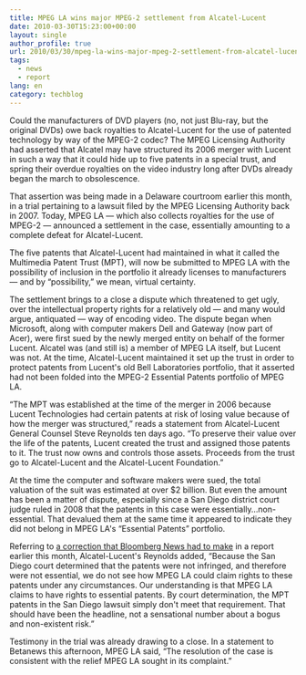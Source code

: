 ```yaml
---
title: MPEG LA wins major MPEG-2 settlement from Alcatel-Lucent
date: 2010-03-30T15:23:00+00:00
layout: single
author_profile: true
url: 2010/03/30/mpeg-la-wins-major-mpeg-2-settlement-from-alcatel-lucent/
tags:
  - news
  - report
lang: en
category: techblog
---
```

Could the manufacturers of DVD players (no, not just Blu-ray, but the original DVDs) owe back royalties to Alcatel-Lucent for the use of patented technology by way of the MPEG-2 codec? The MPEG Licensing Authority had asserted that Alcatel may have structured its 2006 merger with Lucent in such a way that it could hide up to five patents in a special trust, and spring their overdue royalties on the video industry long after DVDs already began the march to obsolescence.

That assertion was being made in a Delaware courtroom earlier this month, in a trial pertaining to a lawsuit filed by the MPEG Licensing Authority back in 2007. Today, MPEG LA — which also collects royalties for the use of MPEG-2 — announced a settlement in the case, essentially amounting to a complete defeat for Alcatel-Lucent.

The five patents that Alcatel-Lucent had maintained in what it called the Multimedia Patent Trust (MPT), will now be submitted to MPEG LA with the possibility of inclusion in the portfolio it already licenses to manufacturers — and by “possibility,” we mean, virtual certainty.

The settlement brings to a close a dispute which threatened to get ugly, over the intellectual property rights for a relatively old — and many would argue, antiquated — way of encoding video. The dispute began when Microsoft, along with computer makers Dell and Gateway (now part of Acer), were first sued by the newly merged entity on behalf of the former Lucent. Alcatel was (and still is) a member of MPEG LA itself, but Lucent was not. At the time, Alcatel-Lucent maintained it set up the trust in order to protect patents from Lucent's old Bell Laboratories portfolio, that it asserted had not been folded into the MPEG-2 Essential Patents portfolio of MPEG LA.

“The MPT was established at the time of the merger in 2006 because Lucent Technologies had certain patents at risk of losing value because of how the merger was structured,” reads a statement from Alcatel-Lucent General Counsel Steve Reynolds ten days ago. “To preserve their value over the life of the patents, Lucent created the trust and assigned those patents to it. The trust now owns and controls those assets. Proceeds from the trust go to Alcatel-Lucent and the Alcatel-Lucent Foundation.”

At the time the computer and software makers were sued, the total valuation of the suit was estimated at over $2 billion. But even the amount has been a matter of dispute, especially since a San Diego district court judge ruled in 2008 that the patents in this case were essentially…non-essential. That devalued them at the same time it appeared to indicate they did not belong in MPEG LA's “Essential Patents” portfolio.

Referring to [a correction that Bloomberg News had to make](http://www.bloomberg.com/apps/news?pid=20601204&sid=aVrYUc9cWAks) in a report earlier this month, Alcatel-Lucent's Reynolds added, “Because the San Diego court determined that the patents were not infringed, and therefore were not essential, we do not see how MPEG LA could claim rights to these patents under any circumstances. Our understanding is that MPEG LA claims to have rights to essential patents. By court determination, the MPT patents in the San Diego lawsuit simply don't meet that requirement. That should have been the headline, not a sensational number about a bogus and non-existent risk.”

Testimony in the trial was already drawing to a close. In a statement to Betanews this afternoon, MPEG LA said, “The resolution of the case is consistent with the relief MPEG LA sought in its complaint.”